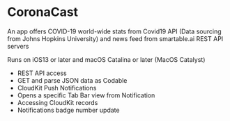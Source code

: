 # CoronaCast

An app offers COVID-19 world-wide stats from Covid19 API (Data sourcing from Johns Hopkins University) and news feed from smartable.ai REST API servers

Runs on iOS13 or later and macOS Catalina or later (MacOS Catalyst)

* REST API access
* GET and parse JSON data as Codable
* CloudKit Push Notifications
* Opens a specific Tab Bar view from Notification
* Accessing CloudKit records
* Notifications badge number update
